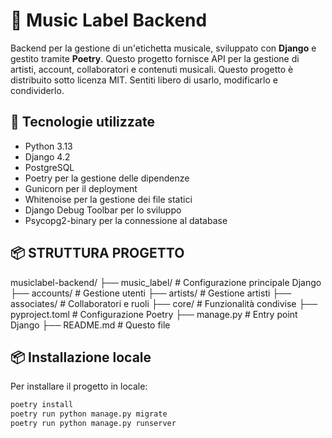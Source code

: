 # 🎵 Music Label Backend

Backend per la gestione di un'etichetta musicale, sviluppato con **Django** e gestito tramite **Poetry**. Questo progetto fornisce API per la gestione di artisti, account, collaboratori e contenuti musicali.
Questo progetto è distribuito sotto licenza MIT. Sentiti libero di usarlo, modificarlo e condividerlo.

## 🚀 Tecnologie utilizzate

- Python 3.13
- Django 4.2
- PostgreSQL
- Poetry per la gestione delle dipendenze
- Gunicorn per il deployment
- Whitenoise per la gestione dei file statici
- Django Debug Toolbar per lo sviluppo
- Psycopg2-binary per la connessione al database

## 📦 STRUTTURA PROGETTO 

musiclabel-backend/
├── music_label/         # Configurazione principale Django
├── accounts/            # Gestione utenti
├── artists/             # Gestione artisti
├── associates/          # Collaboratori e ruoli
├── core/                # Funzionalità condivise
├── pyproject.toml       # Configurazione Poetry
├── manage.py            # Entry point Django
├── README.md            # Questo file

## 📦 Installazione locale

Per installare il progetto in locale:

```bash
poetry install
poetry run python manage.py migrate
poetry run python manage.py runserver
